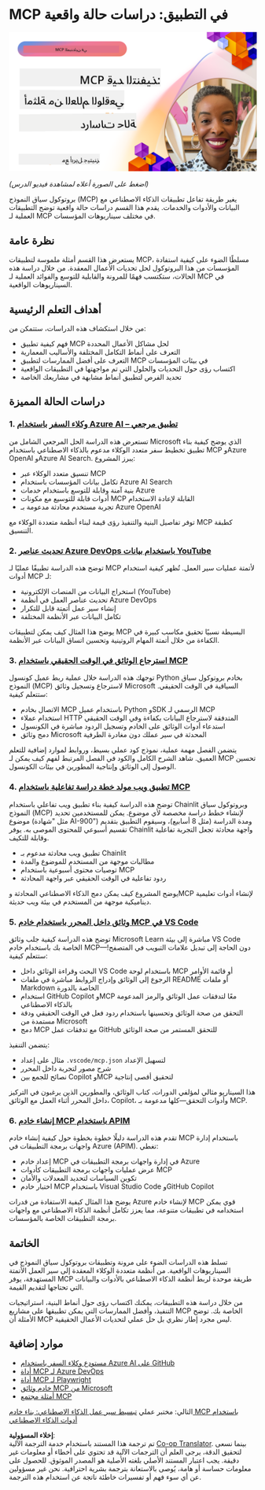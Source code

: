 <!--
CO_OP_TRANSLATOR_METADATA:
{
  "original_hash": "61a160248efabe92b09d7b08293d17db",
  "translation_date": "2025-08-18T13:30:34+00:00",
  "source_file": "09-CaseStudy/README.md",
  "language_code": "ar"
}
-->
# MCP في التطبيق: دراسات حالة واقعية

[![MCP في التطبيق: دراسات حالة واقعية](../../../translated_images/10.3262cc80b4de5071fde8ba74c5c5d6738a0a9f398dcc0423f0210f632e2238b8.ar.png)](https://youtu.be/IxshWb2Az5w)

_(اضغط على الصورة أعلاه لمشاهدة فيديو الدرس)_

بروتوكول سياق النموذج (MCP) يغير طريقة تفاعل تطبيقات الذكاء الاصطناعي مع البيانات والأدوات والخدمات. يقدم هذا القسم دراسات حالة واقعية توضح التطبيقات العملية لـ MCP في مختلف سيناريوهات المؤسسات.

## نظرة عامة

يستعرض هذا القسم أمثلة ملموسة لتطبيقات MCP، مسلطًا الضوء على كيفية استفادة المؤسسات من هذا البروتوكول لحل تحديات الأعمال المعقدة. من خلال دراسة هذه الحالات، ستكتسب فهمًا للمرونة والقابلية للتوسع والفوائد العملية لـ MCP في السيناريوهات الواقعية.

## أهداف التعلم الرئيسية

من خلال استكشاف هذه الدراسات، ستتمكن من:

- فهم كيفية تطبيق MCP لحل مشاكل الأعمال المحددة
- التعرف على أنماط التكامل المختلفة والأساليب المعمارية
- التعرف على أفضل الممارسات لتطبيق MCP في بيئات المؤسسات
- اكتساب رؤى حول التحديات والحلول التي تم مواجهتها في التطبيقات الواقعية
- تحديد الفرص لتطبيق أنماط مشابهة في مشاريعك الخاصة

## دراسات الحالة المميزة

### 1. [وكلاء السفر باستخدام Azure AI – تطبيق مرجعي](./travelagentsample.md)

تستعرض هذه الدراسة الحل المرجعي الشامل من Microsoft الذي يوضح كيفية بناء تطبيق تخطيط سفر متعدد الوكلاء مدعوم بالذكاء الاصطناعي باستخدام MCP وAzure OpenAI وAzure AI Search. يبرز المشروع:

- تنسيق متعدد الوكلاء عبر MCP
- تكامل بيانات المؤسسات باستخدام Azure AI Search
- بنية آمنة وقابلة للتوسع باستخدام خدمات Azure
- أدوات قابلة للتوسيع مع مكونات MCP القابلة لإعادة الاستخدام
- تجربة مستخدم محادثة مدعومة بـ Azure OpenAI

توفر تفاصيل البنية والتنفيذ رؤى قيمة لبناء أنظمة متعددة الوكلاء مع MCP كطبقة التنسيق.

### 2. [تحديث عناصر Azure DevOps باستخدام بيانات YouTube](./UpdateADOItemsFromYT.md)

توضح هذه الدراسة تطبيقًا عمليًا لـ MCP لأتمتة عمليات سير العمل. تُظهر كيفية استخدام أدوات MCP لـ:

- استخراج البيانات من المنصات الإلكترونية (YouTube)
- تحديث عناصر العمل في أنظمة Azure DevOps
- إنشاء سير عمل أتمتة قابل للتكرار
- تكامل البيانات عبر الأنظمة المختلفة

يوضح هذا المثال كيف يمكن لتطبيقات MCP البسيطة نسبيًا تحقيق مكاسب كبيرة في الكفاءة من خلال أتمتة المهام الروتينية وتحسين اتساق البيانات عبر الأنظمة.

### 3. [استرجاع الوثائق في الوقت الحقيقي باستخدام MCP](./docs-mcp/README.md)

توجهك هذه الدراسة خلال عملية ربط عميل كونسول Python بخادم بروتوكول سياق النموذج (MCP) لاسترجاع وتسجيل وثائق Microsoft السياقية في الوقت الحقيقي. ستتعلم كيفية:

- الاتصال بخادم MCP باستخدام عميل Python وSDK الرسمي لـ MCP
- استخدام عملاء HTTP المتدفقة لاسترجاع البيانات بكفاءة وفي الوقت الحقيقي
- استدعاء أدوات الوثائق على الخادم وتسجيل الردود مباشرة في الكونسول
- دمج وثائق Microsoft المحدثة في سير عملك دون مغادرة الطرفية

يتضمن الفصل مهمة عملية، نموذج كود عملي بسيط، وروابط لموارد إضافية للتعلم العميق. شاهد الشرح الكامل والكود في الفصل المرتبط لفهم كيف يمكن لـ MCP تحسين الوصول إلى الوثائق وإنتاجية المطورين في بيئات الكونسول.

### 4. [تطبيق ويب مولد خطة دراسة تفاعلية باستخدام MCP](./docs-mcp/README.md)

توضح هذه الدراسة كيفية بناء تطبيق ويب تفاعلي باستخدام Chainlit وبروتوكول سياق النموذج (MCP) لإنشاء خطط دراسة مخصصة لأي موضوع. يمكن للمستخدمين تحديد موضوع (مثل "شهادة AI-900") ومدة الدراسة (مثل 8 أسابيع)، وسيقوم التطبيق بتقديم تقسيم أسبوعي للمحتوى الموصى به. يوفر Chainlit واجهة محادثة تجعل التجربة تفاعلية وقابلة للتكيف.

- تطبيق ويب محادثة مدعوم بـ Chainlit
- مطالبات موجهة من المستخدم للموضوع والمدة
- توصيات محتوى أسبوعية باستخدام MCP
- ردود تفاعلية في الوقت الحقيقي عبر واجهة المحادثة

يوضح المشروع كيف يمكن دمج الذكاء الاصطناعي المحادثة وMCP لإنشاء أدوات تعليمية ديناميكية موجهة من المستخدم في بيئة ويب حديثة.

### 5. [وثائق داخل المحرر باستخدام خادم MCP في VS Code](./docs-mcp/README.md)

توضح هذه الدراسة كيفية جلب وثائق Microsoft Learn مباشرة إلى بيئة VS Code الخاصة بك باستخدام خادم MCP—دون الحاجة إلى تبديل علامات التبويب في المتصفح! ستتعلم كيفية:

- البحث وقراءة الوثائق داخل VS Code باستخدام لوحة MCP أو قائمة الأوامر
- الرجوع إلى الوثائق وإدراج الروابط مباشرة في ملفات README أو ملفات Markdown الخاصة بالدورة
- استخدام GitHub Copilot وMCP معًا لتدفقات عمل الوثائق والرمز المدعومة بالذكاء الاصطناعي
- التحقق من صحة الوثائق وتحسينها باستخدام ردود فعل في الوقت الحقيقي ودقة مستمدة من Microsoft
- دمج MCP مع تدفقات عمل GitHub للتحقق المستمر من صحة الوثائق

يتضمن التنفيذ:

- مثال على إعداد `.vscode/mcp.json` لتسهيل الإعداد
- شرح مصور لتجربة داخل المحرر
- نصائح للجمع بين Copilot وMCP لتحقيق أقصى إنتاجية

هذا السيناريو مثالي لمؤلفي الدورات، كتاب الوثائق، والمطورين الذين يرغبون في التركيز داخل المحرر أثناء العمل مع الوثائق، Copilot، وأدوات التحقق—كلها مدعومة بـ MCP.

### 6. [إنشاء خادم MCP باستخدام APIM](./apimsample.md)

تقدم هذه الدراسة دليلًا خطوة بخطوة حول كيفية إنشاء خادم MCP باستخدام إدارة واجهات برمجة التطبيقات في Azure (APIM). تغطي:

- إعداد خادم MCP في إدارة واجهات برمجة التطبيقات في Azure
- عرض عمليات واجهات برمجة التطبيقات كأدوات MCP
- تكوين السياسات لتحديد المعدلات والأمان
- اختبار خادم MCP باستخدام Visual Studio Code وGitHub Copilot

يوضح هذا المثال كيفية الاستفادة من قدرات Azure لإنشاء خادم MCP قوي يمكن استخدامه في تطبيقات متنوعة، مما يعزز تكامل أنظمة الذكاء الاصطناعي مع واجهات برمجة التطبيقات الخاصة بالمؤسسات.

## الخاتمة

تسلط هذه الدراسات الضوء على مرونة وتطبيقات بروتوكول سياق النموذج في السيناريوهات الواقعية. من أنظمة متعددة الوكلاء المعقدة إلى سير العمل الأتمتة المستهدفة، يوفر MCP طريقة موحدة لربط أنظمة الذكاء الاصطناعي بالأدوات والبيانات التي تحتاجها لتقديم القيمة.

من خلال دراسة هذه التطبيقات، يمكنك اكتساب رؤى حول أنماط البنية، استراتيجيات التنفيذ، وأفضل الممارسات التي يمكن تطبيقها على مشاريع MCP الخاصة بك. توضح الأمثلة أن MCP ليس مجرد إطار نظري بل حل عملي لتحديات الأعمال الحقيقية.

## موارد إضافية

- [مستودع وكلاء السفر باستخدام Azure AI على GitHub](https://github.com/Azure-Samples/azure-ai-travel-agents)
- [أداة MCP لـ Azure DevOps](https://github.com/microsoft/azure-devops-mcp)
- [أداة MCP لـ Playwright](https://github.com/microsoft/playwright-mcp)
- [خادم وثائق MCP من Microsoft](https://github.com/MicrosoftDocs/mcp)
- [أمثلة مجتمع MCP](https://github.com/microsoft/mcp)

التالي: مختبر عملي [تبسيط سير عمل الذكاء الاصطناعي: بناء خادم MCP باستخدام أدوات الذكاء الاصطناعي](../10-StreamliningAIWorkflowsBuildingAnMCPServerWithAIToolkit/README.md)

**إخلاء المسؤولية**:  
تم ترجمة هذا المستند باستخدام خدمة الترجمة الآلية [Co-op Translator](https://github.com/Azure/co-op-translator). بينما نسعى لتحقيق الدقة، يرجى العلم أن الترجمات الآلية قد تحتوي على أخطاء أو معلومات غير دقيقة. يجب اعتبار المستند الأصلي بلغته الأصلية هو المصدر الموثوق. للحصول على معلومات حساسة أو هامة، يُوصى بالاستعانة بترجمة بشرية احترافية. نحن غير مسؤولين عن أي سوء فهم أو تفسيرات خاطئة ناتجة عن استخدام هذه الترجمة.